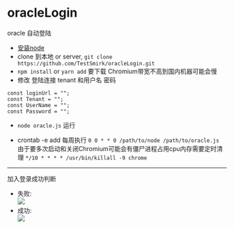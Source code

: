 # oracleLogin
oracle 自动登陆




* [安装node](https://nodejs.org/zh-cn/download/package-manager/)
* clone 到本地 or server, `git clone https://github.com/TestSmirk/oracleLogin.git`
* `npm install` or `yarn add` 要下载 Chromium带宽不高到国内机器可能会慢
* 修改 登陆连接 tenant 和用户名 密码 
```
const loginUrl = "";
const Tenant = ""; 
const UserName = "";
const Password = "";
```
* `node oracle.js` 运行

* crontab -e  add 每周执行 `0 0 * * 0 /path/to/node /path/to/oracle.js` 由于要多次启动和关闭Chromium可能会有僵尸进程占用cpu内存需要定时清理 `*/10 * * * * /usr/bin/killall -9 chrome`


---

加入登录成功判断  

* 失败:  
![](https://github.com/TestSmirk/oracleLogin/blob/master/imgs/TIM截图20191028140608.png)
* 成功:  
![](https://github.com/TestSmirk/oracleLogin/blob/master/imgs/TIM截图20191028141014.png)
